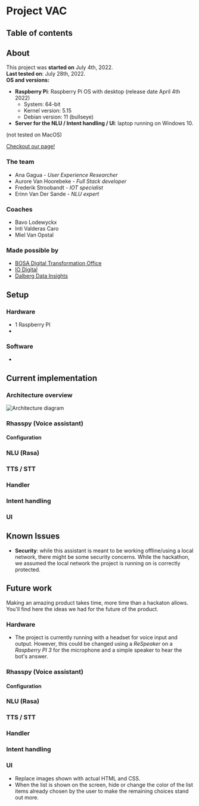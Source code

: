 # Project VAC
## Table of contents

## About
This project was **started on** July 4th, 2022.  
**Last tested on**: July 28th, 2022.  
**OS and versions:**
* **Raspberry Pi**: Raspberry Pi OS with desktop (release date April 4th 2022)
    * System: 64-bit
    * Kernel version: 5.15
    * Debian version: 11 (bullseye)
* **Server for the NLU / Intent handling / UI**: laptop running on Windows 10.

(not tested on MacOS)

[Checkout our page!](https://osoc22.github.io/project-hey-bosa/)

### The team
* Ana Gagua - *User Experience Researcher*
* Aurore Van Hoorebeke - *Full Stack developer*
* Frederik Stroobandt - *IOT specialist*
* Erinn Van Der Sande - *NLU expert*
### Coaches
* Bavo Lodewyckx
* Inti Valderas Caro
* Miel Van Opstal

### Made possible by
* [BOSA Digital Transformation Office](https://bosa.belgium.be/)
* [IO Digital](https://www.iodigital.com/)
* [Dalberg Data Insights](https://dalberg.com/what-we-do/dalberg-data-insights/)
## Setup
### Hardware
* 1 Raspberry PI
*

### Software
* 
## Current implementation
### Architecture overview
![Architecture diagram]()
### Rhasspy (Voice assistant)
#### Configuration

### NLU (Rasa)

### TTS / STT

### Handler

### Intent handling

### UI

## Known Issues
* **Security**: while this assistant is meant to be working offline/using a local network, there might be some security concerns. While the hackathon, we assumed the local network the project is running on is correctly protected.

## Future work
Making an amazing product takes time, more time than a hackaton allows.  
You'll find here the ideas we had for the future of the product.

### Hardware
* The project is currently running with a headset for voice input and output. However, this could be changed using a *ReSpeaker* on a *Raspberry PI 3* for the microphone and a simple speaker to hear the bot's answer.
### Rhasspy (Voice assistant)
#### Configuration

### NLU (Rasa)

### TTS / STT

### Handler

### Intent handling

### UI
* Replace images shown with actual HTML and CSS.
* When the list is shown on the screen, hide or change the color of the list items already chosen by the user to make the remaining choices stand out more.
